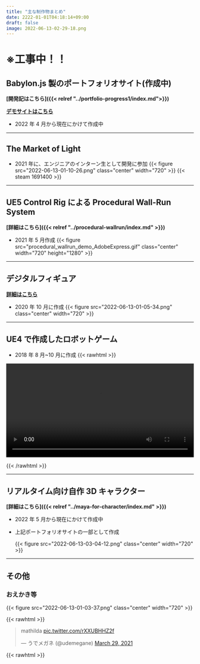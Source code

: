 ```yaml
---
title: "主な制作物まとめ"
date: 2222-01-01T04:18:14+09:00
draft: false
image: 2022-06-13-02-29-18.png
---
```


# ※工事中！！

## Babylon.js 製のポートフォリオサイト(作成中)

**[開発記はこちら]({{< relref "../portfolio-progress1/index.md">}})**

**[デモサイトはこちら](https://udemegane.net)**

- 2022 年 4 月から現在にかけて作成中

---

## The Market of Light

- 2021 年に、エンジニアのインターン生として開発に参加
  {{< figure src="2022-06-13-01-10-26.png" class="center" width="720" >}}
  {{< steam 1691400 >}}

---

## UE5 Control Rig による Procedural Wall-Run System

**[詳細はこちら]({{< relref "../procedural-wallrun/index.md" >}})**

- 2021 年 5 月作成
  {{< figure src="procedural_wallrun_demo_AdobeExpress.gif" class="center" width="720" height="1280" >}}

---

## デジタルフィギュア

**[詳細はこちら](https://blog.misw.jp/entry/2020/12/24/000000)**

- 2020 年 10 月に作成
  {{< figure src="2022-06-13-01-05-34.png" class="center" width="720" >}}

---

## UE4 で作成したロボットゲーム

- 2018 年 8 月~10 月に作成
  {{< rawhtml >}}

<video width=100% controls autoplay>
    <source src="/videos/ue4_robot_captcha.mp4" type="video/mp4">
    Your browser does not support the video tag.  
</video>

{{< /rawhtml >}}

---

## リアルタイム向け自作 3D キャラクター
**[詳細はこちら]({{< relref "../maya-for-character/index.md" >}})**

- 2022 年 5 月から現在にかけて作成中
- 上記ポートフォリオサイトの一部として作成

  {{< figure src="2022-06-13-03-04-12.png" class="center" width="720" >}}

---

## その他

### おえかき等

{{< figure src="2022-06-13-01-03-37.png" class="center" width="720" >}}

{{< rawhtml >}}

<blockquote class="twitter-tweet"><p lang="et" dir="ltr">mathilda <a href="https://t.co/rXXUBHHZ2f">pic.twitter.com/rXXUBHHZ2f</a></p>&mdash; うでメガネ (@udemegane) <a href="https://twitter.com/udemegane/status/1376528591790297092?ref_src=twsrc%5Etfw">March 29, 2021</a></blockquote> <script async src="https://platform.twitter.com/widgets.js" charset="utf-8"></script>
{{< rawhtml >}}
